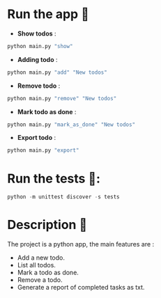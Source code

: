 # Run the app 🏃
- **Show todos** : 
```py
python main.py "show"
```
- **Adding todo** :
```py
python main.py "add" "New todos"
```
- **Remove todo** :
```py
python main.py "remove" "New todos"
```
- **Mark todo as done** :
```py
python main.py "mark_as_done" "New todos"
```
- **Export todo** : 
```py
python main.py "export"
```

# Run the tests 🧪:
```py
python -m unittest discover -s tests

```
# Description 📝
The project is a python app, the main features are :
- Add a new todo.
- List all todos.
- Mark a todo as done.
- Remove a todo.
- Generate a report of completed tasks as txt.

